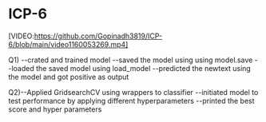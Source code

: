 # ICP-6
[VIDEO:https://github.com/Gopinadh3819/ICP-6/blob/main/video1160053269.mp4]


Q1) --crated and trained model
    --saved the model using using model.save
    --loaded the saved model using load_model
    --predicted the newtext using the model and got positive as output


Q2)--Applied GridsearchCV using wrappers to classifier
   --initiated model to test performance by applying different hyperparameters
   --printed the best score and hyper parameters

